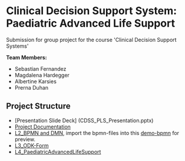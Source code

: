 # Clinical Decision Support System: Paediatric Advanced Life Support

Submission for group project for the course 'Clinical Decision Support Systems'

**Team Members:**
- Sebastian Fernandez
- Magdalena Hardegger
- Albertine Karsies
- Prerna Duhan

## Project Structure

- [Presentation Slide Deck] (CDSS_PLS_Presentation.pptx)
- [Project Documentation](Paediatric%20Life%20Support%20CDSS%20Documentation.pdf)
- [L2_BPMN and DMN](./L2_BPMN%20and%20DMN/PALSdraft_v2.1MH.bpmn), import the bpmn-files into this [demo-bpmn](https://demo.bpmn.io/) for preview.
- [L3_ODK-Form](./L3_ODK-Form/Paediatric%20Advanced%20Life%20Support.xlsx)
- [L4_PaediatricAdvancedLifeSupport](./L4_PaediatricAdvancedLifeSupport/Link.txt)

